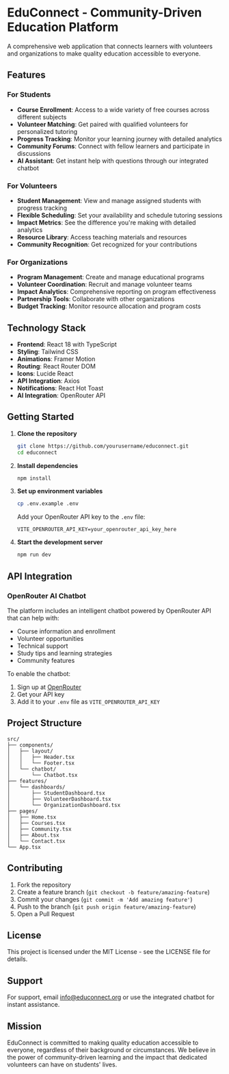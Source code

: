 # EduConnect - Community-Driven Education Platform

A comprehensive web application that connects learners with volunteers and organizations to make quality education accessible to everyone.

## Features

### For Students
- **Course Enrollment**: Access to a wide variety of free courses across different subjects
- **Volunteer Matching**: Get paired with qualified volunteers for personalized tutoring
- **Progress Tracking**: Monitor your learning journey with detailed analytics
- **Community Forums**: Connect with fellow learners and participate in discussions
- **AI Assistant**: Get instant help with questions through our integrated chatbot

### For Volunteers
- **Student Management**: View and manage assigned students with progress tracking
- **Flexible Scheduling**: Set your availability and schedule tutoring sessions
- **Impact Metrics**: See the difference you're making with detailed analytics
- **Resource Library**: Access teaching materials and resources
- **Community Recognition**: Get recognized for your contributions

### For Organizations
- **Program Management**: Create and manage educational programs
- **Volunteer Coordination**: Recruit and manage volunteer teams
- **Impact Analytics**: Comprehensive reporting on program effectiveness
- **Partnership Tools**: Collaborate with other organizations
- **Budget Tracking**: Monitor resource allocation and program costs

## Technology Stack

- **Frontend**: React 18 with TypeScript
- **Styling**: Tailwind CSS
- **Animations**: Framer Motion
- **Routing**: React Router DOM
- **Icons**: Lucide React
- **API Integration**: Axios
- **Notifications**: React Hot Toast
- **AI Integration**: OpenRouter API

## Getting Started

1. **Clone the repository**
   ```bash
   git clone https://github.com/yourusername/educonnect.git
   cd educonnect
   ```

2. **Install dependencies**
   ```bash
   npm install
   ```

3. **Set up environment variables**
   ```bash
   cp .env.example .env
   ```
   Add your OpenRouter API key to the `.env` file:
   ```
   VITE_OPENROUTER_API_KEY=your_openrouter_api_key_here
   ```

4. **Start the development server**
   ```bash
   npm run dev
   ```

## API Integration

### OpenRouter AI Chatbot
The platform includes an intelligent chatbot powered by OpenRouter API that can help with:
- Course information and enrollment
- Volunteer opportunities
- Technical support
- Study tips and learning strategies
- Community features

To enable the chatbot:
1. Sign up at [OpenRouter](https://openrouter.ai/)
2. Get your API key
3. Add it to your `.env` file as `VITE_OPENROUTER_API_KEY`

## Project Structure

```
src/
├── components/
│   ├── layout/
│   │   ├── Header.tsx
│   │   └── Footer.tsx
│   └── chatbot/
│       └── Chatbot.tsx
├── features/
│   └── dashboards/
│       ├── StudentDashboard.tsx
│       ├── VolunteerDashboard.tsx
│       └── OrganizationDashboard.tsx
├── pages/
│   ├── Home.tsx
│   ├── Courses.tsx
│   ├── Community.tsx
│   ├── About.tsx
│   └── Contact.tsx
└── App.tsx
```

## Contributing

1. Fork the repository
2. Create a feature branch (`git checkout -b feature/amazing-feature`)
3. Commit your changes (`git commit -m 'Add amazing feature'`)
4. Push to the branch (`git push origin feature/amazing-feature`)
5. Open a Pull Request

## License

This project is licensed under the MIT License - see the LICENSE file for details.

## Support

For support, email info@educonnect.org or use the integrated chatbot for instant assistance.

## Mission

EduConnect is committed to making quality education accessible to everyone, regardless of their background or circumstances. We believe in the power of community-driven learning and the impact that dedicated volunteers can have on students' lives.